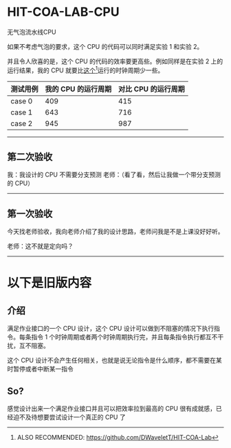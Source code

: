 # HIT-COA-LAB-CPU

无气泡流水线CPU

如果不考虑气泡的要求，这个 CPU 的代码可以同时满足实验 1 和实验 2。

并且令人欣喜的是，这个 CPU 的代码的效率要更高些。例如同样是在实验 2 上的运行结果，我的 CPU 就要比[这个](https://github.com/DWaveletT/HIT-COA-Lab)[^1]运行的时钟周期少一些。

[^1]: ALSO RECOMMENDED: https://github.com/DWaveletT/HIT-COA-Lab

<!--- 帮我弄个4*3的表格 --->

| 测试用例 | 我的 CPU 的运行周期 | 对比 CPU 的运行周期 |
| ---- | ---- | -------- |
| case 0 | 409 | 415 |
| case 1 | 643 | 716 |
| case 2 | 945 | 987 |


---


## 第二次验收

我：我设计的 CPU 不需要分支预测
老师：（看了看，然后让我做一个带分支预测的 CPU）

---

## 第一次验收

今天找老师验收，我向老师介绍了我的设计思路，老师问我是不是上课没好好听。

老师：这不就是定向吗？

---

# 以下是旧版内容

## 介绍

满足作业接口的一个 CPU 设计，这个 CPU 设计可以做到不阻塞的情况下执行指令。每条指令 1 个时钟周期或者两个时钟周期执行完，并且每条指令执行都互不干扰，互不阻塞。

这个 CPU 设计不会产生任何相关，也就是说无论指令是什么顺序，都不需要在某时暂停或者中断某一指令

## So?

感觉设计出来一个满足作业接口并且可以把效率拉到最高的 CPU 很有成就感，已经迫不及待想要尝试设计一个真正的 CPU 了
